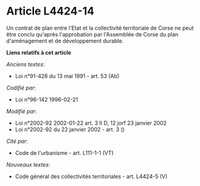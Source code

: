 # Article L4424-14

Un contrat de plan entre l'Etat et la collectivité territoriale de Corse ne peut être conclu qu'après l'approbation par
l'Assemblée de Corse du plan d'aménagement et de développement durable.

**Liens relatifs à cet article**

_Anciens textes_:

  - Loi n°91-428 du 13 mai 1991 - art. 53 (Ab)

_Codifié par_:

  - Loi n°96-142 1996-02-21

_Modifié par_:

  - Loi n°2002-92 2002-01-22 art. 3 II D, 12 jorf 23 janvier 2002
  - Loi n°2002-92 du 22 janvier 2002 - art. 3 ()

_Cité par_:

  - Code de l'urbanisme - art. L111-1-1 (VT)

_Nouveaux textes_:

  - Code général des collectivités territoriales - art. L4424-5 (V)
